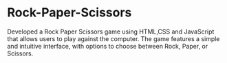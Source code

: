 # Rock-Paper-Scissors
Developed a Rock Paper Scissors game using HTML,CSS and JavaScript that allows users to play against the computer.  The game features a simple and intuitive interface, with options to choose between Rock, Paper, or Scissors.
